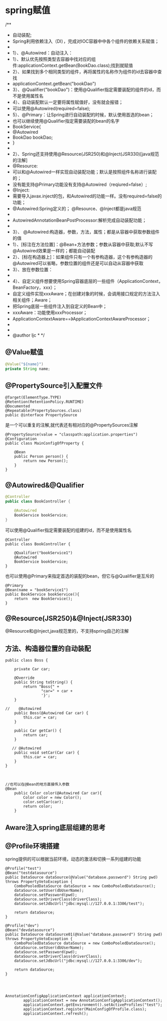 # spring赋值

/**
 * 自动装配;
 * Spring利用依赖注入（DI），完成对IOC容器中中各个组件的依赖关系赋值；
 * 
 * 1）、@Autowired：自动注入：
 * 1）、默认优先按照类型去容器中找对应的组件:applicationContext.getBean(BookDao.class);找到就赋值
 * 2）、如果找到多个相同类型的组件，再将属性的名称作为组件的id去容器中查找
 * applicationContext.getBean("bookDao")
 * 3）、@Qualifier("bookDao")：使用@Qualifier指定需要装配的组件的id，而不是使用属性名
 * 4）、自动装配默认一定要将属性赋值好，没有就会报错；
 * 可以使用@Autowired(required=false);
 * 5）、@Primary：让Spring进行自动装配的时候，默认使用首选的bean；
 * 也可以继续使用@Qualifier指定需要装配的bean的名字
 * BookService{
 * @Autowired
 * BookDao  bookDao;
 * }
 * 
 * 2）、Spring还支持使用@Resource(JSR250)和@Inject(JSR330)[java规范的注解]
 * @Resource:
 * 可以和@Autowired一样实现自动装配功能；默认是按照组件名称进行装配的；
 * 没有能支持@Primary功能没有支持@Autowired（reqiured=false）;
 * @Inject:
 * 需要导入javax.inject的包，和Autowired的功能一样。没有required=false的功能；
 * @Autowired:Spring定义的； @Resource、@Inject都是java规范
 * 
 * AutowiredAnnotationBeanPostProcessor:解析完成自动装配功能；		
 * 
 * 3）、 @Autowired:构造器，参数，方法，属性；都是从容器中获取参数组件的值
 * 1）、[标注在方法位置]：@Bean+方法参数；参数从容器中获取;默认不写@Autowired效果是一样的；都能自动装配
 * 2）、[标在构造器上]：如果组件只有一个有参构造器，这个有参构造器的@Autowired可以省略，参数位置的组件还是可以自动从容器中获取
 * 3）、放在参数位置：
 * 
 * 4）、自定义组件想要使用Spring容器底层的一些组件（ApplicationContext，BeanFactory，xxx）；
 * 自定义组件实现xxxAware；在创建对象的时候，会调用接口规定的方法注入相关组件；Aware；
 * 把Spring底层一些组件注入到自定义的Bean中；
 * xxxAware：功能使用xxxProcessor；
 * ApplicationContextAware==》ApplicationContextAwareProcessor；
 * 
 * 
 * @author ljc
    *
     */





## @Value赋值

```java
@Value("${name}")
private String name;
```

## @PropertySource引入配置文件

```
@Target(ElementType.TYPE)
@Retention(RetentionPolicy.RUNTIME)
@Documented
@Repeatable(PropertySources.class)
public @interface PropertySource
```

是一个可以重复的注解,就代表还有相对应的@PropertySources注解

```
@PropertySource(value = "classpath:application.properties")
@Configuration
public class MainConfigOfProperty {

    @Bean
    public Person person() {
        return new Person();
    }
}
```

## @Autowired&@Qualifier

```java
@Controller
public class BookController {

    @Autowired
    BookService bookService;
}
```

可以使用@Qualifier指定需要装配的组建的id，而不是使用属性名

```
@Controller
public class BookController {

    @Qualifier("bookService1")
    @Autowired
    BookService bookService;
}
```

也可以使用@Primary来指定首选的装配的bean，但它与@Qualifier是互斥的

```
@Primary
@Bean(name = "bookService1")
public BookService bookService(){
    return  new BookService();
}
```

## @Resource(JSR250)&@Inject(JSR330)

@Resource和@Inject,java规范里的，不支持spring自己的注解



## 方法、构造器位置的自动装配

```
public class Boss {

    private Car car;

    @Override
    public String toString() {
        return "Boss{" +
                "car=" + car +
                '}';
    }

//    @Autowired
    public Boss(@Autowired Car car) {
        this.car = car;
    }

    public Car getCar() {
        return car;
    }

   // @Autowired
    public void setCar(Car car) {
        this.car = car;
    }
}



//也可以在@Bean的地方直接传入参数
@Bean
    public Color color(@Autowired Car car){
        Color color = new Color();
        color.setCar(car);
        return color;
    }
```

## Aware注入spring底层组建的思考





## @Profile环境搭建

spring提供的可以根据当前环境，动态的激活和切换一系列组建的功能

```
@Profile("test")
@Bean("testdatasource")
public DataSource dataSource(@Value("database.password") String pwd) throws PropertyVetoException {
    ComboPooledDataSource dataSource = new ComboPooledDataSource();
    dataSource.setUser(dbUserName);
    dataSource.setPassword(pwd);
    dataSource.setDriverClass(driverClass);
    dataSource.setJdbcUrl("jdbc:mysql://127.0.0.1:3306/test");

    return dataSource;
}

@Profile("dev")
@Bean("devdatasource")
public DataSource dataSource01(@Value("database.password") String pwd) throws PropertyVetoException {
    ComboPooledDataSource dataSource = new ComboPooledDataSource();
    dataSource.setUser(dbUserName);
    dataSource.setPassword(pwd);
    dataSource.setDriverClass(driverClass);
    dataSource.setJdbcUrl("jdbc:mysql://127.0.0.1:3306/dev");

    return dataSource;
}




AnnotationConfigApplicationContext applicationContext;
        applicationContext = new AnnotationConfigApplicationContext();
        applicationContext.getEnvironment().setActiveProfiles("test");
        applicationContext.register(MainConfigOfProfile.class);
        applicationContext.refresh();

```